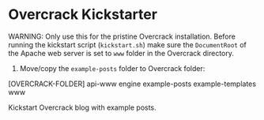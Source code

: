 # Overcrack Kickstarter

WARNING: Only use this for the pristine Overcrack installation. Before running the kickstart script (`kickstart.sh`) make sure the `DocumentRoot` of the Apache web server is set to `www` folder in the Overcrack directory.

1. Move/copy the `example-posts` folder to Overcrack folder:

  [OVERCRACK-FOLDER]
    api-www
    engine
    example-posts
    example-templates
    www

Kickstart Overcrack blog with example posts.
